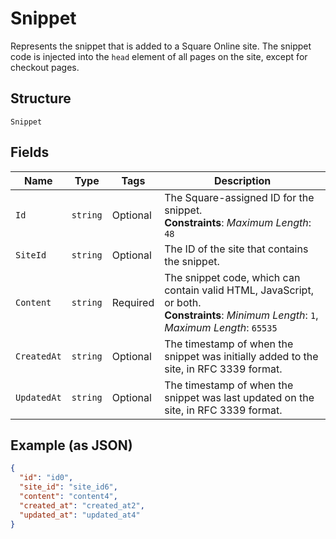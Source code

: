 
# Snippet

Represents the snippet that is added to a Square Online site. The snippet code is injected into the `head` element of all pages on the site, except for checkout pages.

## Structure

`Snippet`

## Fields

| Name | Type | Tags | Description |
|  --- | --- | --- | --- |
| `Id` | `string` | Optional | The Square-assigned ID for the snippet.<br>**Constraints**: *Maximum Length*: `48` |
| `SiteId` | `string` | Optional | The ID of the site that contains the snippet. |
| `Content` | `string` | Required | The snippet code, which can contain valid HTML, JavaScript, or both.<br>**Constraints**: *Minimum Length*: `1`, *Maximum Length*: `65535` |
| `CreatedAt` | `string` | Optional | The timestamp of when the snippet was initially added to the site, in RFC 3339 format. |
| `UpdatedAt` | `string` | Optional | The timestamp of when the snippet was last updated on the site, in RFC 3339 format. |

## Example (as JSON)

```json
{
  "id": "id0",
  "site_id": "site_id6",
  "content": "content4",
  "created_at": "created_at2",
  "updated_at": "updated_at4"
}
```

